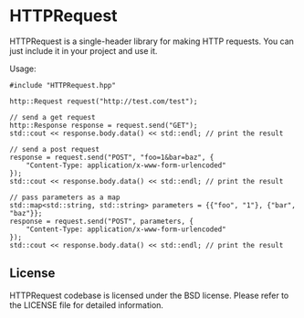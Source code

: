# HTTPRequest

HTTPRequest is a single-header library for making HTTP requests. You can just include it in your project and use it.

Usage:
```
#include "HTTPRequest.hpp"

http::Request request("http://test.com/test");

// send a get request
http::Response response = request.send("GET");
std::cout << response.body.data() << std::endl; // print the result

// send a post request
response = request.send("POST", "foo=1&bar=baz", {
    "Content-Type: application/x-www-form-urlencoded"
});
std::cout << response.body.data() << std::endl; // print the result

// pass parameters as a map
std::map<std::string, std::string> parameters = {{"foo", "1"}, {"bar", "baz"}};
response = request.send("POST", parameters, {
    "Content-Type: application/x-www-form-urlencoded"
});
std::cout << response.body.data() << std::endl; // print the result

```

## License

HTTPRequest codebase is licensed under the BSD license. Please refer to the LICENSE file for detailed information.
